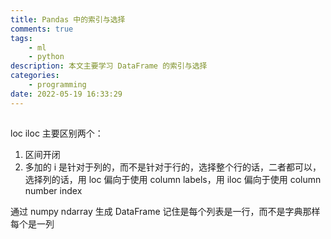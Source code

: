 ```yaml
---
title: Pandas 中的索引与选择
comments: true
tags:
    - ml
    - python
description: 本文主要学习 DataFrame 的索引与选择
categories:
    - programming
date: 2022-05-19 16:33:29
---
```


##

loc iloc 主要区别两个：

1. 区间开闭
2. 多加的 i 是针对于列的，而不是针对于行的，选择整个行的话，二者都可以，选择列的话，用 loc 偏向于使用 column labels，用 iloc 偏向于使用 column number index

通过 numpy ndarray 生成 DataFrame 记住是每个列表是一行，而不是字典那样每个是一列

